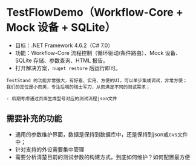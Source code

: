 # TestFlowDemo（Workflow-Core + Mock 设备 + SQLite）
- 目标：.NET Framework 4.6.2（C# 7.0）
- 功能：Workflow-Core 流程控制（循环驱动/条件路由）、Mock 设备、SQLite 存储、参数查询、HTML 报告。
- 打开解决方案，`nuget restore` 后运行即可。



```
TestStand 的功能非常强大，有好看、实用、方便的UI，可以单步集成调试，非常方便；
我们的定位是小而美，专注后端的瑞士军刀，从而满足不同的测试需求；

- 后期考虑通过页面生成型号对应的测试流程json文件

```

## 需要补充的功能
- 通用的参数维护界面，数据是保持到数据库中，还是保持到json或cvs文件中；
- 针对支持的外设需要集中管理
- 需要分析清楚目前的测试参数的构建方式，到底如何维护？如何配置最方便